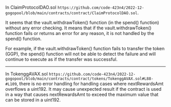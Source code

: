In ClaimProtocolDAO.sol `https://github.com/code-423n4/2022-12-gogopool/blob/main/contracts/contract/ClaimProtocolDAO.sol`.

It seems that the vault.withdrawToken() function (in the spend() function) without any error checking. 
It means that if the vault.withdrawToken() function fails or returns an error for any reason, it is not handled by the spend() function. 

For example, if the vault.withdrawToken() function fails to transfer the token (GGP), the spend() function will not be able to detect the failure and will continue to execute as if the transfer was successful.

---

In TokenggAVAX.sol `https://github.com/code-423n4/2022-12-gogopool/blob/main/contracts/contract/tokens/TokenggAVAX.sol#L88-#L109`, 
there is no error handling for handling cases where nextRewardsAmt overflows a uint192. 
It may cause unexpected result if the contract is used in a way that causes nextRewardsAmt to exceed the maximum value that can be stored in a uint192.


